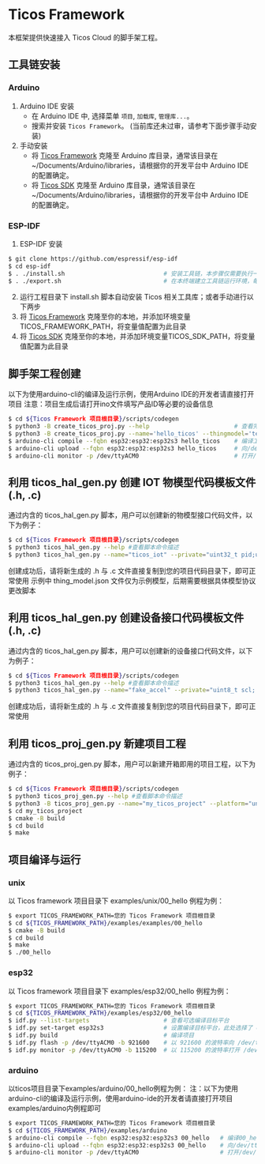 # Ticos Framework

本框架提供快速接入 Ticos Cloud 的脚手架工程。

## 工具链安装

### Arduino

  1. Arduino IDE 安装
     - 在 Arduino IDE 中, 选择菜单 `项目`, `加载库`, `管理库...`。
     - 搜索并安装 `Ticos Framework`。 (当前库还未过审，请参考下面步骤手动安装)
  2. 手动安装
     - 将 [Ticos Framework](https://github.com/tiwater/ticos-framework) 克隆至 Arduino 库目录，通常该目录在 ~/Documents/Arduino/libraries，请根据你的开发平台中 Arduino IDE 的配置确定。
     - 将 [Ticos SDK](https://github.com/tiwater/ticos-sdk-for-c) 克隆至 Arduino 库目录，通常该目录在 ~/Documents/Arduino/libraries，请根据你的开发平台中 Arduino IDE 的配置确定。

### ESP-IDF

  1. ESP-IDF 安装

```bash
$ git clone https://github.com/espressif/esp-idf
$ cd esp-idf
$ . ./install.sh                            # 安装工具链，本步骤仅需要执行一次
$ . ./export.sh                             # 在本终端建立工具链运行环境，每个新建终端都需要执行一次
```
  2. 运行工程目录下 install.sh 脚本自动安装 Ticos 相关工具库；或者手动进行以下两步
  3. 将 [Ticos Framework](https://github.com/tiwater/ticos-framework) 克隆至你的本地，并添加环境变量TICOS_FRAMEWORK_PATH，将变量值配置为此目录
  4. 将 [Ticos SDK](https://github.com/tiwater/ticos-sdk-for-c) 克隆至你的本地，并添加环境变量TICOS_SDK_PATH，将变量值配置为此目录

## 脚手架工程创建

以下为使用arduino-cli的编译及运行示例，使用Arduino IDE的开发者请直接打开项目
注意：项目生成后请打开ino文件填写产品ID等必要的设备信息

```bash
$ cd ${Ticos Framework 项目根目录}/scripts/codegen                          # 此步骤非必要，仅为后继命令长度短一点
$ python3 -B create_ticos_proj.py --help                        # 查看完整配置项
$ python3 -B create_ticos_proj.py --name='hello_ticos' --thingmodel='templates/thing_model.json'
$ arduino-cli compile --fqbn esp32:esp32:esp32s3 hello_ticos    # 编译工程，请根据实际版型填写--fqbn参数
$ arduino-cli upload --fqbn esp32:esp32:esp32s3 hello_ticos     # 向/dev/ttyACM0端口烧录固件
$ arduino-cli monitor -p /dev/ttyACM0                           # 打开/dev/ttyACM0端口查看固件的打印信息
```

## 利用 ticos_hal_gen.py 创建 IOT 物模型代码模板文件(.h, .c)

通过内含的 ticos_hal_gen.py 脚本，用户可以创建新的物模型接口代码文件，以下为例子：

```bash
$ cd ${Ticos Framework 项目根目录}/scripts/codegen
$ python3 ticos_hal_gen.py --help #查看脚本命令描述
$ python3 ticos_hal_gen.py --name="ticos_iot" --private="uint32_t pid;uint32_t did; uint32_t skey;" --json='templates/thing_model.json'
```

创建成功后，请将新生成的 .h 与 .c 文件直接复制到您的项目代码目录下，即可正常使用
示例中 thing_model.json 文件仅为示例模型，后期需要根据具体模型协议更改脚本

## 利用 ticos_hal_gen.py 创建设备接口代码模板文件(.h, .c)

通过内含的 ticos_hal_gen.py 脚本，用户可以创建新的设备接口代码文件，以下为例子：

```bash
$ cd ${Ticos Framework 项目根目录}/scripts/codegen
$ python3 ticos_hal_gen.py --help #查看脚本命令描述
$ python3 ticos_hal_gen.py --name="fake_accel" --private="uint8_t scl; uint8_t sda; uint8_t addr; uint8_t freq;" --public="float x; float y; float z;"
```

创建成功后，请将新生成的 .h 与 .c 文件直接复制到您的项目代码目录下，即可正常使用

## 利用 ticos_proj_gen.py 新建项目工程

通过内含的 ticos_proj_gen.py 脚本，用户可以新建开箱即用的项目工程，以下为例子：

```bash
$ cd ${Ticos Framework 项目根目录}/scripts/codegen
$ python3 ticos_proj_gen.py --help #查看脚本命令描述
$ python3 -B ticos_proj_gen.py --name="my_ticos_project" --platform="unix"
$ cd my_ticos_project
$ cmake -B build
$ cd build
$ make
```

## 项目编译与运行

### unix

以 Ticos framework 项目目录下 examples/unix/00_hello 例程为例：

```bash
$ export TICOS_FRAMEWORK_PATH=您的 Ticos Framework 项目根目录
$ cd ${TICOS_FRAMEWORK_PATH}/examples/examples/00_hello
$ cmake -B build
$ cd build
$ make
$ ./00_hello
```

### esp32

以 Ticos framework 项目目录下 examples/esp32/00_hello 例程为例：

```bash
$ export TICOS_FRAMEWORK_PATH=您的 Ticos Framework 项目根目录
$ cd ${TICOS_FRAMEWORK_PATH}/examples/esp32/00_hello
$ idf.py --list-targets                     # 查看可选编译目标平台
$ idf.py set-target esp32s3                 # 设置编译目标平台，此处选择了 esp32s3
$ idf.py build                              # 编译项目
$ idf.py flash -p /dev/ttyACM0 -b 921600    # 以 921600 的波特率向 /dev/ttyACM0 端口烧录固件，波特率与端口请根据实际情况填写
$ idf.py monitor -p /dev/ttyACM0 -b 115200  # 以 115200 的波特率打开 /dev/ttyACM0 端口查看固件的打印信息，波特率与端口请根据实际情况填写
```

### arduino

以ticos项目目录下examples/arduino/00_hello例程为例：
注：以下为使用arduino-cli的编译及运行示例，使用arduino-ide的开发者请直接打开项目examples/arduino内例程即可

```bash
$ export TICOS_FRAMEWORK_PATH=您的 Ticos Framework 项目根目录
$ cd ${TICOS_FRAMEWORK_PATH}/examples/arduino                          # 进入例程列表目录
$ arduino-cli compile --fqbn esp32:esp32:esp32s3 00_hello   # 编译00_hello工程，请根据实际版型填写--fqbn参数
$ arduino-cli upload --fqbn esp32:esp32:esp32s3 00_hello    # 向/dev/ttyACM0端口烧录固件
$ arduino-cli monitor -p /dev/ttyACM0                       # 打开/dev/ttyACM0端口查看固件的打印信息
```
